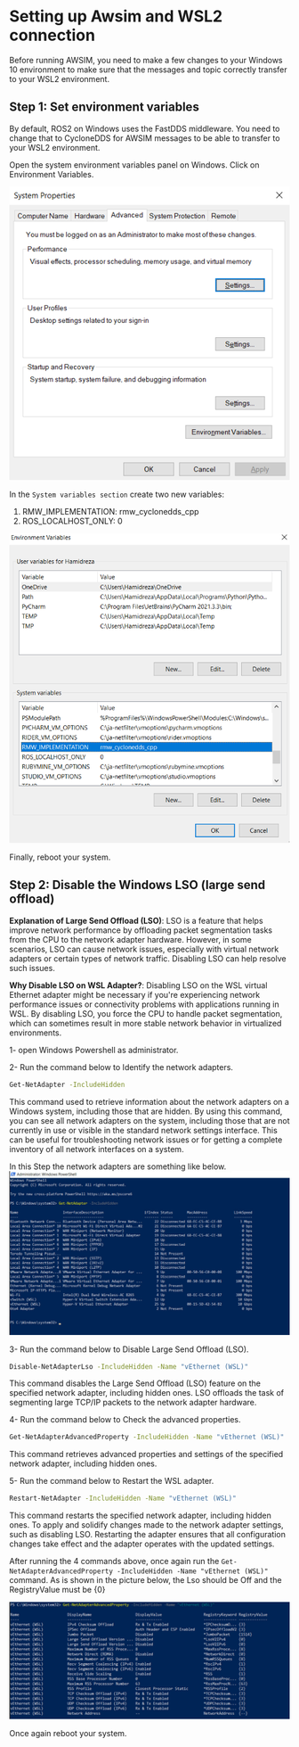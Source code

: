 # Setting up Awsim and WSL2 connection

Before running AWSIM, you need to make a few changes to your Windows 10 environment to make sure that the messages and topic correctly transfer to your WSL2 environment.

## Step 1: Set environment variables

By default, ROS2 on Windows uses the FastDDS middleware. You need to change that to CycloneDDS for AWSIM messages to be able to transfer to your WSL2 environment.

Open the system environment variables panel on Windows. Click on Environment Variables.

![alt text](image-3.png)

In the `System variables section` create two new variables:

1. RMW_IMPLEMENTATION: rmw_cyclonedds_cpp
2. ROS_LOCALHOST_ONLY: 0

![alt text](image-4.png)

Finally, reboot your system.

## Step 2: Disable the Windows LSO (large send offload)

<b>Explanation of Large Send Offload (LSO)</b>:
LSO is a feature that helps improve network performance by offloading packet segmentation tasks from the CPU to the network adapter hardware. However, in some scenarios, LSO can cause network issues, especially with virtual network adapters or certain types of network traffic. Disabling LSO can help resolve such issues.

<b>Why Disable LSO on WSL Adapter?</b>:
Disabling LSO on the WSL virtual Ethernet adapter might be necessary if you're experiencing network performance issues or connectivity problems with applications running in WSL. By disabling LSO, you force the CPU to handle packet segmentation, which can sometimes result in more stable network behavior in virtualized environments.


1-  open Windows Powershell as administrator. 

2- Run the command below to Identify the network adapters.

```bash
Get-NetAdapter -IncludeHidden
```
This command used to retrieve information about the network adapters on a Windows system, including those that are hidden. By using this command, you can see all network adapters on the system, including those that are not currently in use or visible in the standard network settings interface. This can be useful for troubleshooting network issues or for getting a complete inventory of all network interfaces on a system.

In this Step the network adapters are something like below.
![orginal network adapters](image.png)

3- Run the command below to Disable Large Send Offload (LSO).

```bash
Disable-NetAdapterLso -IncludeHidden -Name "vEthernet (WSL)"
```
This command disables the Large Send Offload (LSO) feature on the specified network adapter, including hidden ones. LSO offloads the task of segmenting large TCP/IP packets to the network adapter hardware.

4- Run the command below to Check the advanced properties.

```bash
Get-NetAdapterAdvancedProperty -IncludeHidden -Name "vEthernet (WSL)"
```

This command retrieves advanced properties and settings of the specified network adapter, including hidden ones.

5- Run the command below to Restart the WSL adapter.

```bash
Restart-NetAdapter -IncludeHidden -Name "vEthernet (WSL)"
```

This command restarts the specified network adapter, including hidden ones. To apply and solidify changes made to the network adapter settings, such as disabling LSO. Restarting the adapter ensures that all configuration changes take effect and the adapter operates with the updated settings.


After running the 4 commands above, once again run the `Get-NetAdapterAdvancedProperty -IncludeHidden -Name "vEthernet (WSL)"` command. As is shown in the picture below, the Lso should be Off and the RegistryValue must be {0}

![alt text](image-1.png)


Once again reboot your system.

